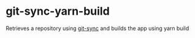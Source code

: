 # git-sync-yarn-build
Retrieves a repository using [git-sync](https://github.com/kubernetes/git-sync) and builds the app using yarn build
